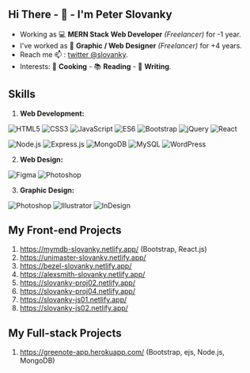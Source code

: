 ## Hi There - :wave: - I'm Peter Slovanky
- Working as :computer: **MERN Stack Web Developer** *(Freelancer)* for -1 year.
- I've worked as :art: **Graphic / Web Designer** *(Freelancer)* for +4 years.
- Reach me :mailbox: : [twitter @slovanky](http://twitter.com/slovanky).
- Interests: :spaghetti: **Cooking** - :books: **Reading** - :pencil: **Writing**.


## Skills
01. **Web Development:**

![HTML5](https://img.shields.io/badge/HTML5-e34f26?style=flat-square&logo=html5&logoColor=white) 
![CSS3](https://img.shields.io/badge/CSS3-1572B6?style=flat-square&logo=css3&logoColor=white) 
![JavaScript](https://img.shields.io/badge/JavaScript-2c312d?style=flat-square&logo=javascript&logoColor=f7df1e) 
![ES6](https://img.shields.io/badge/ES6-323330?style=flat-square&logo=javascript&logoColor=F7DF1E) 
![Bootstrap](https://img.shields.io/badge/Bootstrap-563D7C?style=flat-square&logo=bootstrap&logoColor=white) 
![jQuery](https://img.shields.io/badge/jQuery-0769AD?style=flat-square&logo=jquery&logoColor=white) 
![React](https://img.shields.io/badge/React-20232A?style=flat-square&logo=react&logoColor=61DAFB) 

![Node.js](https://img.shields.io/badge/Node.js-339933?style=flat-square&logo=nodedotjs&logoColor=white) 
![Express.js](https://img.shields.io/badge/Express.js-000000?style=flat-square&logo=express&logoColor=white) 
![MongoDB](https://img.shields.io/badge/MongoDB-white?style=flat-square&logo=mongodb&logoColor=4EA94B) 
![MySQL](https://img.shields.io/badge/MySQL-005C84?style=flat-square&logo=mysql&logoColor=white) 
![WordPress](https://img.shields.io/badge/Wordpress-21759B?style=flat-square&logo=wordpress&logoColor=white)

02. **Web Design:**

![Figma](https://img.shields.io/badge/Figma-f24e1e?style=flat-square&logo=figma&logoColor=white)
![Photoshop](https://img.shields.io/badge/Photoshop-00a4e4?style=flat-square&logo=Adobe-Photoshop&logoColor=001d26)

03. **Graphic Design:**

![Photoshop](https://img.shields.io/badge/Photoshop-00a4e4?style=flat-square&logo=Adobe-Photoshop&logoColor=001d26)
![Illustrator](https://img.shields.io/badge/Illustrator-F67B2B?style=flat-square&logo=adobe%20illustrator&logoColor=62341D)
![InDesign](https://img.shields.io/badge/InDesign-E749A0?style=flat-square&logo=Adobe%20InDesign&logoColor=62341D)


## My Front-end Projects
01. https://mymdb-slovanky.netlify.app/ (Bootstrap, React.js)
02. https://unimaster-slovanky.netlify.app/
03. https://bezel-slovanky.netlify.app/
04. https://alexsmith-slovanky.netlify.app/
05. https://slovanky-proj02.netlify.app/
06. https://slovanky-proj04.netlify.app/
07. https://slovanky-js01.netlify.app/
08. https://slovanky-js02.netlify.app/

## My Full-stack Projects
01. https://greenote-app.herokuapp.com/ (Bootstrap, ejs, Node.js, MongoDB)

